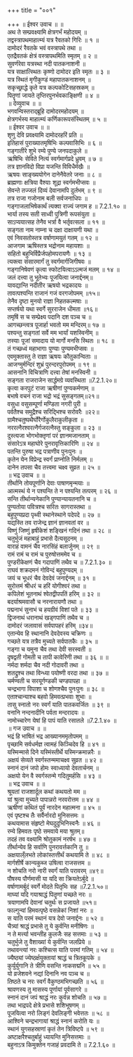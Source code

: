 +++
title = "००१"

+++
॥ ईश्वर उवाच ॥ ॥  
अथ ते सम्प्रवक्ष्यामि क्षेत्रगर्भं महोदयम् ॥  
तद्वस्त्रापथमाहात्म्यं यत्र रैवतको गिरिः ॥ १ ॥  
दामोदरं रैवतके भवं वस्त्रापथे तथा ॥  
एतद्रैवतकं क्षेत्रं वस्त्रापथमिति स्मृतम् ॥ २ ॥  
सुवर्णरेवा यत्रस्था नदी पातकनाशनी ॥  
यत्र साक्षात्स्थितः कृष्णो दामोदर इति स्मृतः ॥ ३ ॥  
यत्र स्थितं मृगीकुण्डं महापातकनाशनम् ॥  
सकृच्छ्राद्धे कृते यत्र कल्पकोटिसहस्रकम् ॥  
पितॄणां जायते तृप्तिरपुनर्भवकाङ्क्षिणी ॥ ४ ॥  
॥ देव्युवाच ॥ ॥  
भगवन्विस्तराद्ब्रूहि दामोदरमहोदयम् ॥  
क्षेत्रगर्भस्य माहात्म्यं कर्णिकारूपसंस्थितम् ॥ ५ ॥  
॥ ईश्वर उवाच ॥ ॥  
शृणु देवि प्रवक्ष्यामि दामोदरहरिं प्रति ॥  
इतिहासं पुराख्यातमृषिभिः कल्पवासिभिः ॥ ६ ॥  
गङ्गातीरे शुभे रम्ये पुण्ये जनपदाकुले ॥  
ऋषिभिः सेविते नित्यं स्वर्गमार्गप्रदे ध्रुवम् ॥ ७ ॥  
तत्र ज्ञानविदो विप्रा यजन्ति विविधैर्मखैः ॥  
ऋषयः साङ्ख्ययोगेन दानेनैवेतरे जनाः ॥ ८ ॥  
ब्राह्मणाः क्षत्रिया वैश्याः शूद्रा स्वर्गमभीप्सवः ॥  
सेवन्ते तज्जलं दिव्यं देवानामपि दुर्लभम् ॥ ९ ॥  
तत्र राजा गजोनाम बली सर्वजनाधिपः ॥  
गङ्गाजलाभिषेकार्थं त्यक्वा राज्यं जगाम ह ॥ 7.2.1.१० ॥  
भार्या तस्य सती साध्वी पुत्रिणी रूपसंयुता ॥  
साऽप्ययात्सह तेनैव भर्त्रा वै भर्तृवत्सला ॥ ११ ॥  
सङ्गता नाम नाम्ना च दक्षा दाक्षायणी यथा ॥  
एवं निवसतोस्तत्र वर्षाणामयुतं गतम् ॥ १२ ॥  
आजगाम ऋषिस्तत्र भद्रोनाम महायशाः ॥  
सहितो बहुभिर्विप्रैर्जपहोमपरायणैः ॥ १३ ॥  
त्यक्त्वा संसारमार्गं तु स्वर्गमार्गजिगीषवः ॥  
गङ्गानिषेवणं कृत्वा स्फोटयित्वाऽऽत्मजं मलम् ॥ १४ ॥  
जलं दत्त्वा तु भूतेभ्यः पूजयित्वा जनार्द्दनम्॥  
यावद्यान्ति नदीतीर ऋषयो भद्रकादयः ॥  
तावत्पश्यन्ति राजानं गजं वरगजोपमम् ॥१५॥  
तेनैव दृष्टा मुनयो राज्ञा निहतकल्मषाः ॥  
सप्तर्षयो यथा स्वर्गे सुरराजेन धीमता ॥१६॥  
तमृषिं स च सम्प्रेक्ष्य पदानि दश पञ्च च ॥  
आगच्छन्त्वत्र पूजार्हा भवतो मम मन्दिरम्॥ १७ ॥  
पश्यन्तु सङ्गतां सर्वे मम भार्यां यशस्विनीम् ॥  
तस्याः पूजां समादाय यो मार्गो मनसि स्थितः ॥ १८ ॥  
तं गच्छध्वं महाभागाः पुण्याः पुण्यमभीप्सवः ॥  
एवमुक्तास्तु ते राज्ञा ऋषयः कौतुकान्विताः ॥  
आजग्मुर्मन्दिरं शुभ्रं पुरन्दरपुरोपमम् ॥ १९ ॥  
आसनानि विचित्राणि दत्त्वा तेषां मनस्विनी ॥  
सङ्गता राजराजेन सार्द्धमग्रे व्यवस्थिता ॥7.2.1.२०॥  
कृत्वा करपुटं राजा ऋषीणां पुण्यकर्मणाम् ॥  
बभाषे वचनं राजा भद्रो भद्रं सुसङ्गतम्॥२१॥  
वसुधा वसुसम्पूर्णा मण्डिता नगरी पुरी ॥  
पर्वतैश्च समुद्रैश्च सरिद्भिश्च सरोवरैः ॥२२॥  
ग्रामैश्चतुष्पथैर्घोरैर्गोकुलैराकुलीकृता ॥  
नररत्नैरश्वरत्नैर्गजरत्नैस्तु सङ्कुला ॥ २३ ॥  
दुस्त्यजा भोगभोक्तृणां परं ज्ञानमजानताम् ॥  
संसारेऽत्र महाघोरे पुनरावृत्तिकारिणि ॥ २४ ॥  
पतन्ति पुरुषा भद्र पत्राणीव पुनःपुनः ॥  
कृतेन येन विप्रेन्द्र स्वर्गं प्राप्नोति निर्मलम् ॥  
दानेन तपसा चैव तत्त्वमा चक्ष्व सुव्रत ॥ २५ ॥  
॥ भद्र उवाच ॥ ॥  
तीर्थानि तोयपूर्णानि देवाः पाषाणमृन्मयाः ॥  
आत्मस्थं ये न पश्यन्ति ते न पश्यन्ति तत्परम् ॥ २६ ॥  
सन्ति तीर्थान्यनेकानि पुण्यान्यायतनानि च ॥  
पुण्यतोया पवित्रश्च सरितः सागरास्तथा ॥  
बहुपुण्यप्रदा पृथ्वी स्थानेस्थाने पदेपदे ॥ २७ ॥  
यद्यस्ति तव राजेन्द्र ज्ञानं ज्ञानवतां वर ॥  
विष्णुं जिष्णुं हृषीकेशं शङ्खिनं गदिनं तथा ॥ २८ ॥  
चतुर्भुजं महाबाहुं प्रभासे दैत्यसूदनम् ॥  
वाराहं वामनं चैव नारसिंहं बलार्जुनम् ॥ २९ ॥  
रामं रामं च रामं च पुरुषोत्तममेव च ॥  
पुण्डरीकेक्षणं चैव गदापाणिं तथैव च ॥ 7.2.1.३० ॥  
राघवं शक्रदमनं गोविन्दं बहुपुण्यदम् ॥  
जयं च भूधरं चैव देवदेवं जनार्द्दनम् ॥ ३१ ॥  
सुरोत्तमं श्रीधरं च हरिं योगीश्वरं तथा ॥  
कपिलेशं भूतनाथं श्वेतद्वीपपतिं हरिम् ॥ ३२ ॥  
बदर्याश्रमवासौ च नरनारायणौ तथा ॥  
पद्मनाभं सुनाभं च हयग्रीवं विशां पते ॥ ३३ ॥  
द्विजनाथं धरानाथं खड्गपाणिं तथैव च ॥  
दामोदरं जलावासं सर्वपापहरं हरिम् ॥३४॥  
एतान्येव हि स्थानानि देवदेवस्य चक्रिणः ॥  
गच्छते यत्र तत्रैव मुच्यते सर्वपातकैः ॥ ३५ ॥  
गङ्गा च यमुना चैव तथा देवी सरस्वती ॥  
दृषद्वती गोमती च तापी कावेरिणी तथा ॥ ३६ ॥ ॥  
नर्मदा शर्मदा चैव नदी गोदावरी तथा ॥  
शतद्रुश्च तथा विन्ध्या पयोष्णी वरदा तथा ॥ ३७ ॥  
चर्मण्वती च सरयूर्गण्डकी चण्डपापहा ॥  
चन्द्रभागा विपाशा च शोणश्चैव पुनःपुनः ॥ ३८ ॥  
एताश्चान्याश्च बहवो हिमवत्प्रभवाः शुभाः ॥  
तासु स्नातो नरः स्वर्गं याति पातकवर्जितः ॥ ३९ ॥  
वनानि नन्दनादीनि पर्वता मन्दरादयः ॥  
नामोच्चारेण येषां हि पापं याति रसातले ॥7.2.1.४० ॥  
॥ गज उवाच ॥ ॥  
भद्रं हि भाषितं भद्र आख्यानममृतोपमम् ॥  
पृच्छामि सर्वधर्मज्ञ त्वामहं किञ्चिदेव हि ॥ ४१ ॥  
यस्मिन्मासे दिने यस्मिंस्तीर्थे यस्मिन्क्रमान्नरैः ॥  
अक्षयं सेव्यते स्वर्गस्तन्ममाचक्ष्व सुव्रत ॥ ४२ ॥  
स्नानं दानं जपो होमः स्वाध्यायो देवतार्चनम् ॥  
अक्षयो येन वै स्वर्गस्तन्मे गदितुमर्हसि ॥ ४३ ॥  
॥ भद्र उवाच ॥ ॥  
श्रूयतां राजशार्दूल कथां कथयतो मम ॥  
यां श्रुत्वा मुच्यते पापान्नरो नरवरोत्तम ॥ ४४ ॥  
ऋषीणां कथितं पूर्वं नारदेन महात्मना ॥ ४५ ॥  
एवं पृष्टश्च तैः सर्वैर्नारदो मुनिसत्तमः ॥  
कथयामास संहृष्टो मेघदुदुभिनिस्वनैः ॥ ४६ ॥  
रम्ये हिमवतः पृष्ठे समवाये मया श्रुतम्॥  
तदहं तव वक्ष्यामि श्रोतुकामं नरर्षभ ॥ ४७ ॥  
तीर्थान्येव हि सर्वाणि पुनरावर्त्तकानि तु ॥  
अक्षयाल्ँलभते लोकांस्तत्तीर्थं कथयामि ते ॥ ४८ ॥  
मार्गशीर्षे कान्यकुब्ज उषित्वा राजसत्तम ॥  
न शोचति नरो नारी स्वर्गं याति परावरम् ॥४९॥  
पौषस्य पौर्णमासी या यदि सा क्रियतेऽर्बुदे ॥  
वर्षाणामर्बुदं स्वर्गे मोदते पितृभिः सह ॥7.2.1.५०॥  
माघ्यां यदि गयाश्राद्धं पितॄणां यच्छते नरः ॥  
त्रयाणामपि देवानां चतुर्थः स प्रजायते ॥५१॥  
फाल्गुन्यां हिमवत्पृष्ठे वसन्नेकां निशां नरः ॥  
स याति परमं स्थानं यत्र देवो जनार्द्दनः ॥ ५२ ॥  
चैत्र्यां श्राद्धं प्रभासे तु ये कुर्वन्ति मनीषिणः ॥  
न ते मर्त्त्या भवन्तीह कुलजैः सह सत्तमाः ॥ ५३ ॥  
चतुर्भुजे तु वैशाख्यां ये कुर्वन्ति जलप्रिये ॥  
तथावन्त्यां नरः कश्चित्स याति परमां गतिम् ॥ ५४ ॥  
ज्यैष्ठ्यां ज्येष्ठर्क्षयुक्तायां श्राद्धं च त्रितकूपके ॥  
कुर्युर्युगानि ते त्रीणि वसन्ति नाकसद्मनि ॥ ५५ ॥  
यो व्रजेशवने नद्यां दिनानि नव पञ्च च ॥  
तिष्ठते च नरः स्वर्गं वैकुण्ठमभिगच्छति ॥ ५६ ॥  
श्रावणस्य तु मासस्य पूर्णायां पूर्वसागरे ॥  
स्नानं दानं जपं श्राद्धं नरः कुर्वन्न शोचति ॥ ५७ ॥  
तथा भाद्रपदे क्षेत्रे प्रभासे शशिभूषणम् ॥  
पूजयित्वा नरो लिङ्गं देवलिङ्गी भवेत्ततः ॥ ५८ ॥  
आश्विने चन्द्रभागायां श्राद्धं स्नानं करोति यः ॥  
स्थानं युगसहस्राणां कृतं तेन त्रिविष्टपे ॥ ५९ ॥  
अष्टाक्षरैश्चतुर्बाहुं ध्यायन्ति मुनिसत्तमाः ॥  
बहुनाऽत्र किमुक्तेन गजाहं प्रवदामि ते ॥ 7.2.1.६० ॥